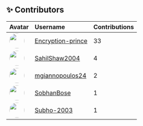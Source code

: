 ## ✨ Contributors

| Avatar | Username | Contributions |
|:-------|:----------|:------------------|
| <img src="https://avatars.githubusercontent.com/u/122215611?v=4" width="40" height="40" style="border-radius:50%;" /> | [Encryption-prince](https://github.com/Encryption-prince) | 33 |
| <img src="https://avatars.githubusercontent.com/u/122215360?v=4" width="40" height="40" style="border-radius:50%;" /> | [SahilShaw2004](https://github.com/SahilShaw2004) | 4 |
| <img src="https://avatars.githubusercontent.com/u/79588074?v=4" width="40" height="40" style="border-radius:50%;" /> | [mgiannopoulos24](https://github.com/mgiannopoulos24) | 2 |
| <img src="https://avatars.githubusercontent.com/u/29609195?v=4" width="40" height="40" style="border-radius:50%;" /> | [SobhanBose](https://github.com/SobhanBose) | 1 |
| <img src="https://avatars.githubusercontent.com/u/167019017?v=4" width="40" height="40" style="border-radius:50%;" /> | [Subho-2003](https://github.com/Subho-2003) | 1 |
